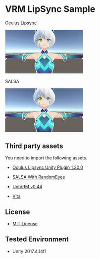 # VRM LipSync Sample

Oculus Lipsync

<img src="./Images/LipSyncUsingOVRLipSync.gif" width="50%">

SALSA

<img src="./Images/LipSyncUsingSALSA.gif"  width="50%">

## Third party assets
You need to import the following assets.
- [Oculus Lipsync Unity Plugin 1.30.0](https://developer.oculus.com/downloads/package/oculus-lipsync-unity/1.30.0/)

- [SALSA With RandomEyes](https://assetstore.unity.com/packages/tools/animation/salsa-with-randomeyes-16944)

- [UniVRM v0.44](https://github.com/dwango/UniVRM/releases/tag/v0.44)  

- [Vita](https://hub.vroid.com/characters/6193066630030526355/models/3525604181073039892)

## License
- [MIT License](https://github.com/sotanmochi/VRMLipSyncSample/blob/master/LICENSE.txt)

## Tested Environment
- Unity 2017.4.14f1
